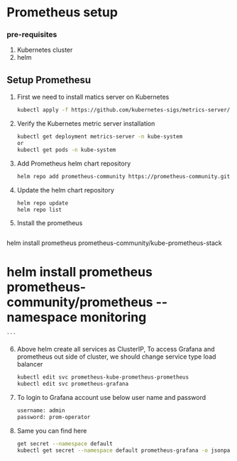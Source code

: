 # Prometheus setup
### pre-requisites
1. Kubernetes cluster
2. helm

## Setup Promethesu 
1. First we need to install matics server on Kubernetes
   ```sh
   kubectl apply -f https://github.com/kubernetes-sigs/metrics-server/releases/latest/download/components.yaml
   ```
2. Verify the Kubernetes metric server installation 
   ```sh 
   kubectl get deployment metrics-server -n kube-system 
   or 
   kubectl get pods -n kube-system
   ```
3. Add Prometheus helm chart repository
   ```sh
   helm repo add prometheus-community https://prometheus-community.github.io/helm-charts 
   ```
4. Update the helm chart repository
   ```sh
   helm repo update
   helm repo list
   ```

5. Install the prometheus
   ```sh
  helm install prometheus prometheus-community/kube-prometheus-stack
  # helm install prometheus prometheus-community/prometheus --namespace monitoring
    ```

6. Above helm create all services as ClusterIP, To access Grafana and prometheus out side of cluster, we should change service type load balancer
   ```sh 
   kubectl edit svc prometheus-kube-prometheus-prometheus
   kubectl edit svc prometheus-grafana
   ```

7. To login to Grafana account use below user name and password 
   ```sh
   username: admin
   password: prom-operator
   ```
8. Same you can find here
   ```sh 
   get secret --namespace default
   kubectl get secret --namespace default prometheus-grafana -o jsonpath="{.data.admin-password}" | base64 --decode ; echo 
   ```

